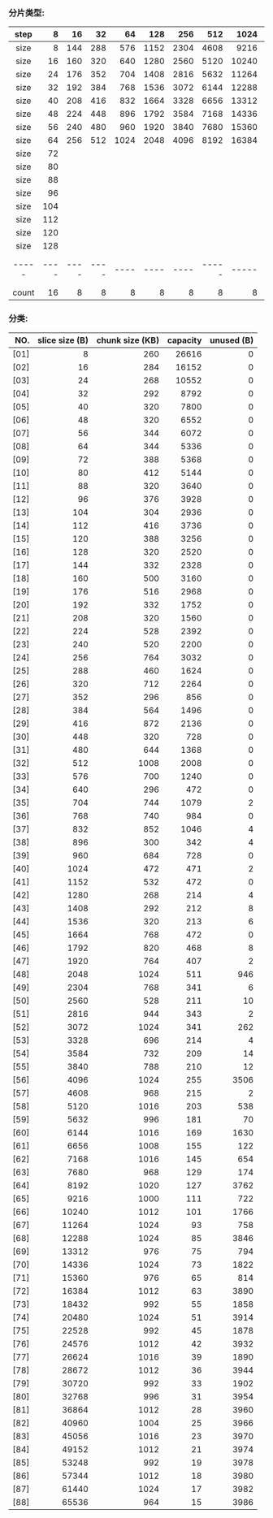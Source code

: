 
### 分片类型:

| step  |    8 |   16 |   32 |   64 |  128 |  256 |   512 |  1024 |  2048 |  4096 |   X   |
| :---: | ---: | ---: | ---: | ---: | ---: | ---: | ----: | ----: | ----: | ----: | :---: |
| size  |    8 |  144 |  288 |  576 | 1152 | 2304 |  4608 |  9216 | 18432 | 36864 |   X   |
| size  |   16 |  160 |  320 |  640 | 1280 | 2560 |  5120 | 10240 | 20480 | 40960 |   X   |
| size  |   24 |  176 |  352 |  704 | 1408 | 2816 |  5632 | 11264 | 22528 | 45056 |   X   |
| size  |   32 |  192 |  384 |  768 | 1536 | 3072 |  6144 | 12288 | 24576 | 49152 |   X   |
| size  |   40 |  208 |  416 |  832 | 1664 | 3328 |  6656 | 13312 | 26624 | 53248 |   X   |
| size  |   48 |  224 |  448 |  896 | 1792 | 3584 |  7168 | 14336 | 28672 | 57344 |   X   |
| size  |   56 |  240 |  480 |  960 | 1920 | 3840 |  7680 | 15360 | 30720 | 61440 |   X   |
| size  |   64 |  256 |  512 | 1024 | 2048 | 4096 |  8192 | 16384 | 32768 | 65536 |   X   |
| size  |   72 |      |      |      |      |      |       |       |       |       |   X   |
| size  |   80 |      |      |      |      |      |       |       |       |       |   X   |
| size  |   88 |      |      |      |      |      |       |       |       |       |   X   |
| size  |   96 |      |      |      |      |      |       |       |       |       |   X   |
| size  |  104 |      |      |      |      |      |       |       |       |       |   X   |
| size  |  112 |      |      |      |      |      |       |       |       |       |   X   |
| size  |  120 |      |      |      |      |      |       |       |       |       |   X   |
| size  |  128 |      |      |      |      |      |       |       |       |       |   X   |
| ----- | ---- | ---- | ---- | ---- | ---- | ---- | ----- | ----- | ----- | ----- | ----- |
| count |   16 |    8 |    8 |    8 |    8 |    8 |     8 |     8 |     8 |     8 |  88   |

### 分类:

|  NO. | slice size (B) | chunk size (KB) | capacity | unused (B) |
| ---: | -------------: | --------------: | -------: | ---------: |
| [01] |              8 |             260 |    26616 |          0 |
| [02] |             16 |             284 |    16152 |          0 |
| [03] |             24 |             268 |    10552 |          0 |
| [04] |             32 |             292 |     8792 |          0 |
| [05] |             40 |             320 |     7800 |          0 |
| [06] |             48 |             320 |     6552 |          0 |
| [07] |             56 |             344 |     6072 |          0 |
| [08] |             64 |             344 |     5336 |          0 |
| [09] |             72 |             388 |     5368 |          0 |
| [10] |             80 |             412 |     5144 |          0 |
| [11] |             88 |             320 |     3640 |          0 |
| [12] |             96 |             376 |     3928 |          0 |
| [13] |            104 |             304 |     2936 |          0 |
| [14] |            112 |             416 |     3736 |          0 |
| [15] |            120 |             388 |     3256 |          0 |
| [16] |            128 |             320 |     2520 |          0 |
| [17] |            144 |             332 |     2328 |          0 |
| [18] |            160 |             500 |     3160 |          0 |
| [19] |            176 |             516 |     2968 |          0 |
| [20] |            192 |             332 |     1752 |          0 |
| [21] |            208 |             320 |     1560 |          0 |
| [22] |            224 |             528 |     2392 |          0 |
| [23] |            240 |             520 |     2200 |          0 |
| [24] |            256 |             764 |     3032 |          0 |
| [25] |            288 |             460 |     1624 |          0 |
| [26] |            320 |             712 |     2264 |          0 |
| [27] |            352 |             296 |      856 |          0 |
| [28] |            384 |             564 |     1496 |          0 |
| [29] |            416 |             872 |     2136 |          0 |
| [30] |            448 |             320 |      728 |          0 |
| [31] |            480 |             644 |     1368 |          0 |
| [32] |            512 |            1008 |     2008 |          0 |
| [33] |            576 |             700 |     1240 |          0 |
| [34] |            640 |             296 |      472 |          0 |
| [35] |            704 |             744 |     1079 |          2 |
| [36] |            768 |             740 |      984 |          0 |
| [37] |            832 |             852 |     1046 |          4 |
| [38] |            896 |             300 |      342 |          4 |
| [39] |            960 |             684 |      728 |          0 |
| [40] |           1024 |             472 |      471 |          2 |
| [41] |           1152 |             532 |      472 |          0 |
| [42] |           1280 |             268 |      214 |          4 |
| [43] |           1408 |             292 |      212 |          8 |
| [44] |           1536 |             320 |      213 |          6 |
| [45] |           1664 |             768 |      472 |          0 |
| [46] |           1792 |             820 |      468 |          8 |
| [47] |           1920 |             764 |      407 |          2 |
| [48] |           2048 |            1024 |      511 |        946 |
| [49] |           2304 |             768 |      341 |          6 |
| [50] |           2560 |             528 |      211 |         10 |
| [51] |           2816 |             944 |      343 |          2 |
| [52] |           3072 |            1024 |      341 |        262 |
| [53] |           3328 |             696 |      214 |          4 |
| [54] |           3584 |             732 |      209 |         14 |
| [55] |           3840 |             788 |      210 |         12 |
| [56] |           4096 |            1024 |      255 |       3506 |
| [57] |           4608 |             968 |      215 |          2 |
| [58] |           5120 |            1016 |      203 |        538 |
| [59] |           5632 |             996 |      181 |         70 |
| [60] |           6144 |            1016 |      169 |       1630 |
| [61] |           6656 |            1008 |      155 |        122 |
| [62] |           7168 |            1016 |      145 |        654 |
| [63] |           7680 |             968 |      129 |        174 |
| [64] |           8192 |            1020 |      127 |       3762 |
| [65] |           9216 |            1000 |      111 |        722 |
| [66] |          10240 |            1012 |      101 |       1766 |
| [67] |          11264 |            1024 |       93 |        758 |
| [68] |          12288 |            1024 |       85 |       3846 |
| [69] |          13312 |             976 |       75 |        794 |
| [70] |          14336 |            1024 |       73 |       1822 |
| [71] |          15360 |             976 |       65 |        814 |
| [72] |          16384 |            1012 |       63 |       3890 |
| [73] |          18432 |             992 |       55 |       1858 |
| [74] |          20480 |            1024 |       51 |       3914 |
| [75] |          22528 |             992 |       45 |       1878 |
| [76] |          24576 |            1012 |       42 |       3932 |
| [77] |          26624 |            1016 |       39 |       1890 |
| [78] |          28672 |            1012 |       36 |       3944 |
| [79] |          30720 |             992 |       33 |       1902 |
| [80] |          32768 |             996 |       31 |       3954 |
| [81] |          36864 |            1012 |       28 |       3960 |
| [82] |          40960 |            1004 |       25 |       3966 |
| [83] |          45056 |            1016 |       23 |       3970 |
| [84] |          49152 |            1012 |       21 |       3974 |
| [85] |          53248 |             992 |       19 |       3978 |
| [86] |          57344 |            1012 |       18 |       3980 |
| [87] |          61440 |            1024 |       17 |       3982 |
| [88] |          65536 |             964 |       15 |       3986 |

